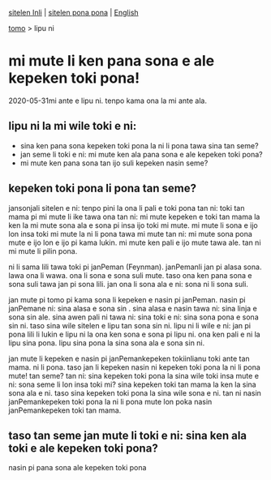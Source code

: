 [sitelen Inli](https://joelthomastr.github.io/tokipona/pana-sona-ale_si) | <span class="spp"><a href="https://joelthomastr.github.io/tokipona/pana-sona-ale_spp">sitelen pona pona</a></span> | [English](https://joelthomastr.github.io/tokipona/pana-sona-ale_en)

[<span class="spp">tomo</span>](https://joelthomastr.github.io/tokipona) > <span class="spp">lipu ni</span>

# <span class="spp">mi mute li ken pana sona e ale kepeken toki pona!</span>
2020-05-31<span class="spp">mi ante e lipu ni. tenpo kama ona la mi ante ala.</span>

## <span class="spp">lipu ni la mi wile toki e ni:</span>
- <span class="spp">sina ken pana sona kepeken toki pona la ni li pona tawa sina tan seme?</span>
- <span class="spp">jan seme li toki e ni: mi mute ken ala pana sona e ale kepeken toki pona?</span>
- <span class="spp">mi mute ken pana sona tan ijo suli kepeken nasin seme?</span>

## <span class="spp">kepeken toki pona li pona tan seme?</span>
<span class="spp">jan</span>sonja<span class="spp">li sitelen e ni: tenpo pini la ona li pali e toki pona tan ni: toki tan mama pi mi mute li ike tawa ona tan ni: mi mute kepeken e toki tan mama la ken la mi mute sona ala e sona pi insa ijo toki mi mute. mi mute li sona e ijo lon insa toki mi mute la ni li pona tawa mi mute tan ni: mi mute sona pona mute e ijo lon e ijo pi kama lukin. mi mute ken pali e ijo mute tawa ale. tan ni</span>  <span class="spp">mi mute li pilin pona.</span>

<span class="spp">ni li sama lili tawa toki pi jan</span>Peman (Feynman). <span class="spp">jan</span>Peman<span class="spp">li jan pi alasa sona. lawa ona li wawa. ona li sona e sona suli mute. taso ona ken pana sona e sona suli tawa jan pi sona lili. jan ona li sona ala e ni: sona ni li sona suli.</span>

<span class="spp">jan mute pi tomo pi kama sona li kepeken e nasin pi jan</span>Peman. <span class="spp">nasin pi jan</span>Peman<span class="spp">e ni: sina alasa e sona sin</span> . <span class="spp">sina alasa e nasin tawa ni: sina linja e sona sin ale. sina awen pali ni tawa ni: sina toki e ni: sina sona pona e sona sin ni. taso sina wile sitelen e lipu tan sona sin ni. lipu ni li wile e ni: jan pi pona lili li lukin e lipu ni la ona ken sona e sona pi lipu ni. ona ken pali e ni la lipu sina pona. lipu sina pona la sina sona ala e sona sin ni.</span>

<span class="spp">jan mute li kepeken e nasin pi jan</span>Peman<span class="spp">kepeken toki</span>inli<span class="spp">anu toki ante tan mama.</span>   <span class="spp">ni li pona.</span>  <span class="spp">taso jan li kepeken nasin ni kepeken toki pona la ni li pona mute! tan seme? tan ni: sina kepeken toki pona la sina wile toki insa mute e ni: sona seme li lon insa toki mi?</span>   <span class="spp">sina kepeken toki tan mama la ken la sina sona ala e ni. taso sina kepeken toki pona la sina wile sona e ni. tan ni nasin jan</span>Peman<span class="spp">kepeken toki pona la ni li pona mute lon poka nasin jan</span>Peman<span class="spp">kepeken toki tan mama.</span>

## <span class="spp">taso tan seme jan mute li toki e ni: sina ken ala toki e ale kepeken toki pona?</span> 
<span class="spp">nasin pi pana sona ale kepeken toki pona</span>

